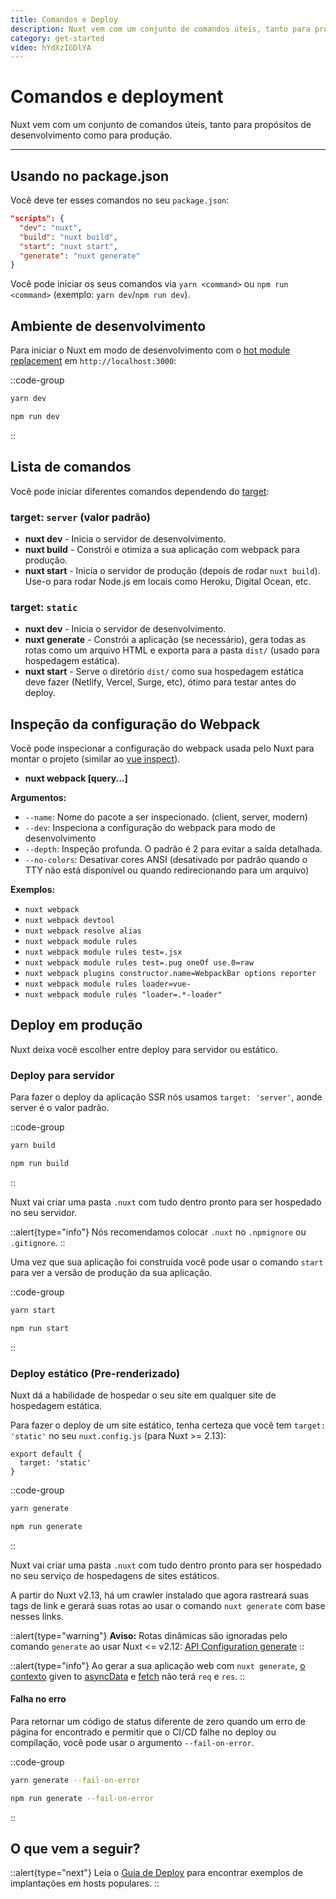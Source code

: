 ```yaml
---
title: Comandos e Deploy
description: Nuxt vem com um conjunto de comandos úteis, tanto para propósitos de desenvolvimento como para produção.
category: get-started
video: hYdXzIGDlYA
---
```


# Comandos e deployment

Nuxt vem com um conjunto de comandos úteis, tanto para propósitos de desenvolvimento como para produção.

---

## Usando no package.json

Você deve ter esses comandos no seu `package.json`:

```json
"scripts": {
  "dev": "nuxt",
  "build": "nuxt build",
  "start": "nuxt start",
  "generate": "nuxt generate"
}
```

Você pode iniciar os seus comandos via `yarn <command>` ou `npm run <command>` (exemplo: `yarn dev`/`npm run dev`).

## Ambiente de desenvolvimento

Para iniciar o Nuxt em modo de desenvolvimento com o [hot module replacement](https://webpack.js.org/concepts/hot-module-replacement/) em `http://localhost:3000`:

::code-group

```bash [Yarn]
yarn dev
```

```bash [NPM]
npm run dev
```

::

## Lista de comandos

Você pode iniciar diferentes comandos dependendo do [target](/docs/features/deployment-targets):

### target: `server` (valor padrão)

- **nuxt dev** - Inicia o servidor de desenvolvimento.
- **nuxt build** - Constrói e otimiza a sua aplicação com webpack para produção.
- **nuxt start** - Inicia o servidor de produção (depois de rodar `nuxt build`). Use-o para rodar Node.js em locais como Heroku, Digital Ocean, etc.

### target: `static`

- **nuxt dev** - Inicia o servidor de desenvolvimento.
- **nuxt generate** - Constrói a aplicação (se necessário), gera todas as rotas como um arquivo HTML e exporta para a pasta `dist/` (usado para hospedagem estática).
- **nuxt start** - Serve o diretório `dist/` como sua hospedagem estática deve fazer (Netlify, Vercel, Surge, etc), ótimo para testar antes do deploy.

## Inspeção da configuração do Webpack

Você pode inspecionar a configuração do webpack usada pelo Nuxt para montar o projeto (similar ao [vue inspect](https://cli.vuejs.org/guide/webpack.html#inspecting-the-project-s-webpack-config)).

- **nuxt webpack [query...]**

**Argumentos:**

- `--name`: Nome do pacote a ser inspecionado. (client, server, modern)
- `--dev`: Inspeciona a configuração do webpack para modo de desenvolvimento
- `--depth`: Inspeção profunda. O padrão é 2 para evitar a saída detalhada.
- `--no-colors`: Desativar cores ANSI (desativado por padrão quando o TTY não está disponível ou quando redirecionando para um arquivo)

**Exemplos:**

- `nuxt webpack`
- `nuxt webpack devtool`
- `nuxt webpack resolve alias`
- `nuxt webpack module rules`
- `nuxt webpack module rules test=.jsx`
- `nuxt webpack module rules test=.pug oneOf use.0=raw`
- `nuxt webpack plugins constructor.name=WebpackBar options reporter`
- `nuxt webpack module rules loader=vue-`
- `nuxt webpack module rules "loader=.*-loader"`

## Deploy em produção

Nuxt deixa você escolher entre deploy para servidor ou estático.

### Deploy para servidor

Para fazer o deploy da aplicação SSR nós usamos `target: 'server'`, aonde server é o valor padrão.

::code-group

```bash [Yarn]
yarn build
```

```bash [NPM]
npm run build
```

::

Nuxt vai criar uma pasta `.nuxt` com tudo dentro pronto para ser hospedado no seu servidor.

::alert{type="info"}
Nós recomendamos colocar `.nuxt` no `.npmignore` ou `.gitignore`.
::

Uma vez que sua aplicação foi construída você pode usar o comando `start` para ver a versão de produção da sua aplicação.

::code-group

```bash [Yarn]
yarn start
```

```bash [NPM]
npm run start
```

::

### Deploy estático (Pre-renderizado)

Nuxt dá a habilidade de hospedar o seu site em qualquer site de hospedagem estática.

Para fazer o deploy de um site estático, tenha certeza que você tem `target: 'static'` no seu `nuxt.config.js` (para Nuxt >= 2.13):

```js{}[nuxt.config.js]
export default {
  target: 'static'
}
```

::code-group

```bash [Yarn]
yarn generate
```

```bash [NPM]
npm run generate
```

::

Nuxt vai criar uma pasta `.nuxt` com tudo dentro pronto para ser hospedado no seu serviço de hospedagens de sites estáticos.

A partir do Nuxt v2.13, há um crawler instalado que agora rastreará suas tags de link e gerará suas rotas ao usar o comando `nuxt generate` com base nesses links.

::alert{type="warning"}
**Aviso:** Rotas dinâmicas são ignoradas pelo comando `generate` ao usar Nuxt <= v2.12: [API Configuration generate](/docs/configuration-glossary/configuration-generate)
::

::alert{type="info"}
Ao gerar a sua aplicação web com `nuxt generate`, [o contexto](/docs/internals-glossary/context) given to [asyncData](/docs/features/data-fetching#async-data) e [fetch](/docs/features/data-fetching#the-fetch-hook) não terá `req` e `res`.
::

#### **Falha no erro**

Para retornar um código de status diferente de zero quando um erro de página for encontrado e permitir que o CI/CD falhe no deploy ou compilação, você pode usar o argumento `--fail-on-error`.

::code-group

```bash [Yarn]
yarn generate --fail-on-error
```

```bash [NPM]
npm run generate --fail-on-error
```

::

## O que vem a seguir?

::alert{type="next"}
Leia o [Guia de Deploy](/deployments) para encontrar exemplos de implantações em hosts populares.
::
